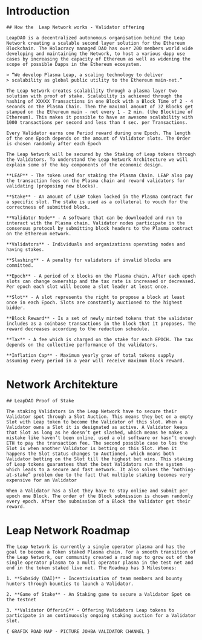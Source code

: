 # Introduction

	## How the  Leap Network works - Validator offering 

	LeapDAO is a decentralized autonomous organisation behind the Leap Network creating a scalable second layer solution for the Ethereum Blockchain. The Holacracy managed DAO has over 200 members world wide developing and maintaining the Network, to host a various dapp use cases by increasing the capacity of Ethereum as well as widening the scope of possible Dapps in the Ethereum ecosystem.

	> “We develop Plasma Leap, a scaling technology to deliver 
	> scalability as global public utility to the Ethereum main-net.”

	The Leap Network creates scalability through a plasma layer two solution with proof of stake. Scalability is achieved through the hashing of XXXXX Transactions in one Block with a Block Time of 2 - 4 seconds on the Plasma Chain. Then the maximal amount of 32 Blocks get stamped on the Ethereum main - net every 1 - 2 min. (the Blocktime of Ethereum). This makes it possible to have an awesome scalability with 1000 transactions per second and less than 4 sec. per Transactions. 

	Every Validator earns one Period reward during one Epoch. The length of the one Epoch depends on the amount of Validator slots. The Order is chosen randomly after each Epoch

	The Leap Network will be secured by the Staking of Leap tokens through the Validators. To understand the Leap Network Architecture we will explain some of the key components of the economic design. 

	**LEAP** - The token used for staking the Plasma Chain. LEAP also pay the transaction fees on the Plasma chain and reward validators for validating (proposing new blocks).

	**Stake** - An amount of LEAP token locked in the Plasma contract for a specific slot. The stake is used as a collateral to vouch for the correctness of submitted block.

	**Validator Node** - A software that can be downloaded and run to interact with the Plasma chain. Validator nodes participate in the consensus protocol by submitting block headers to the Plasma contract on the Ethereum network. 

	**Validators** - Individuals and organizations operating nodes and having stakes.

	**Slashing** - A penalty for validators if invalid blocks are committed.

	**Epoch** - A period of x blocks on the Plasma chain. After each epoch slots can change ownership and the tax rate is increased or decreased. Per epoch each slot will become a slot leader at least once.

	**Slot** - A slot represents the right to propose a block at least once in each Epoch. Slots are constantly auctioned to the highest bidder. 

	**Block Reward** - Is a set of newly minted tokens that the validator includes as a coinbase transactions in the block that it proposes. The reward decreases according to the reduction schedule.

	**Tax** - A fee which is charged on the stake for each EPOCH. The tax depends on the collective performance of the validators.

	**Inflation Cap** - Maximum yearly grow of total tokens supply assuming every period in a year will receive maximum block reward. 



# Network Architekture 

	## LeapDAO Proof of Stake

	The staking Validators in the Leap Network have to secure their Validator spot through a Slot Auction. This means they bet on a empty Slot with Leap token to become the Validator of this slot. When a Validator owns a Slot it is designated as active. A Validator keeps that Slot as long as he doesn’t get slashed, which means he makes a mistake like haven’t been online, used a old software or hasn’t enough ETH to pay the transaction fee. The second possible case to los the Slot is when another Validator is betting on this Slot. When it happens the Slot status changes to Auctioned, which means both Validator betting on the Slot till the highest bet wins. This staking of Leap tokens guarantees that the best Validators run the system which leads to a secure and fast network. It also solves the “nothing-at-stake” problem due to the fact that multiple staking becomes very expensive for an Validator

	When a Validator has a Slot they have to stay online and submit per epoch one Block. The order of the Block submission is chosen randomly every epoch. After the submission of a Block the Validator get their reward.

# Leap Network Roadmap 

	The Leap Network is currently a single operator plasma and has the goal to become a Token staked Plasma chain. For a smooth transition of the Leap Network, our community created a road map to grow out of the single operator plasma to a multi operator plasma in the test net and end in the token staked live net. The Roadmap has 3 Milestones:

	1. **Subsidy (DAI)** - Incentivisation of team members and bounty hunters through bounties to launch a Validator.

	2. **Game of Stake** - An Staking game to secure a Validator Spot on the testnet 

	3. **Validator OfferinG** - Offering Validators Leap tokens to participate in an continuously ongoing staking auction for a Validator slot. 

	{ GRAFIK ROAD MAP - PICTURE JOHBA VALIDATOR CHANNEL }	
